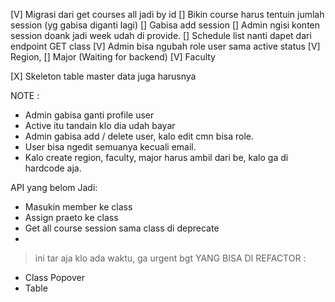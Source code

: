 [V] Migrasi dari get courses all jadi by id
[] Bikin course harus tentuin jumlah session (yg gabisa diganti lagi)
[] Gabisa add session
[] Admin ngisi konten session doank jadi week udah di provide.
[] Schedule list nanti dapet dari endpoint GET class
[V] Admin bisa ngubah role user sama active status
[V] Region, 
[] Major (Waiting for backend)
[V] Faculty 
<!-- Ini nanti dl -->
[X] Skeleton table master data juga harusnya

NOTE :
- Admin gabisa ganti profile user
- Active itu tandain klo dia udah bayar
- Admin gabisa add / delete user, kalo edit cmn bisa role.
- User bisa ngedit semuanya kecuali email.
- Kalo create region, faculty, major harus ambil dari be, kalo ga di hardcode aja.

API yang belom Jadi:
- Masukin member ke class
- Assign praeto ke class
- Get all course session sama class di deprecate
- 

> ini tar aja klo ada waktu, ga urgent bgt
YANG BISA DI REFACTOR :
- Class Popover
- Table

